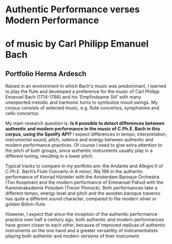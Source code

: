 # Authentic Performance verses Modern Performance 
# of music by Carl Philipp Emanuel Bach
## Portfolio Herma Ardesch
Raised in an environment in which Bach's music was predominant, I learned to play the flute and developed a preference for the music of Carl Philipp Emanuel Bach (1714-1788) and his ‘Empfindsame Stil’ with many unexpected melodic and harmonic turns to symbolize mood swings. My corpus consists of selected music, e.g. flute concertos, symphonies and cello concertos. 

My main research question is: **Is it possible to detect differences between authentic and modern performance in the music of C.Ph.E. Bach in this corpus, using the Spotify API?** I expect differences in tempo, interpretation, instrumental sound, pitch, valence and energy between authentic and modern performance practices. Of course I need to give extra attention to the pitch of both groups, since authentic instruments usually play in a different tuning, resulting in a lower pitch. 

Typical tracks to compare in my portfolio are: the Andante and Allegro II of C.Ph.E. Bach’s Flute Concerto in A minor, Wq 166 in the authentic performance of Konrad Hünteler with the Amsterdam Baroque Orchestra (Ton Koopman) and the modern performance of Emmanuel Pahud with the Kammerakademie Potsdam (Trevor Pinnock). Both performances take a different tempo, energy level and pitch and the wooden baroque traverso has quite a different sound character, compared to the modern silver or golden Böhm-flute. 

However, I expect that since the inception of the authentic performance practice over half a century ago, both authentic and modern performances have grown closer to each other, because of improved replicas of authentic instruments on the one hand and a greater versatility of instrumentalists playing both authentic and modern versions of their instrument.
